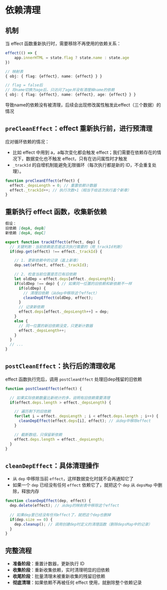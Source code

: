 # 依赖清理

## 机制
当 effect 函数重新执行时，需要移除不再使用的依赖关系：
```ts
effect(() => {
    app.innerHTML = state.flag ? state.name : state.age
})
```

```ts
// 映射表
{ obj: { flag: {effect}, name: {effect} } }

// flag = false后
// 将name切换为age后，只访问了age并没有清理掉name的依赖
{ obj: { flag: {effect}, name: {effect}, age: {effect} } }
```
导致name的依赖没有被清理，后续会出现修改属性触发此effect（三个数据）的情况

## `preCleanEffect`：effect 重新执行前，进行预清理
应对循环依赖的情况：
 - 比如 effect 中用到 a，a每次变化都会触发 effect；我们需要在依赖存在的情况下，数据变化也不触发 effect，只有在访问属性时才触发
 - `_trackId` 的自增机制能避免无限循环（每次执行都是新的 ID，不会重复处理）。
```ts
function preCleanEffect(effect) {
  effect._depsLength = 0; // 重置依赖计数器
  effect._trackId++; // 执行次数+1（相当于给这次执行盖个新章）
}
```

## 重新执行 effect 函数，收集新依赖
```md
假设：
旧依赖 [depA, depB]
新依赖 [depA, depC]
```

```ts
export function trackEffect(effect, dep) {
  // 关键判断：当前依赖是否是这次执行需要的（用_trackId判断）
  if(dep.get(effect) !== effect._trackId) {

    // 1. 更新依赖中的记录（盖上新章）
    dep.set(effect, effect._trackId);

    // 2. 检查当前位置是否已有旧依赖
    let oldDep = effect.deps[effect._depsLength]; 
    if(oldDep !== dep) { // 如果同一位置的旧依赖和新依赖不一样
      if(oldDep) {
        // 清理旧依赖（从dep中移除这个effect）
        cleanDepEffect(oldDep, effect);
      }
      // 记录新依赖
      effect.deps[effect._depsLength++] = dep;
    } 
    else {
      // 同一位置的新旧依赖没变，只更新计数器
      effect._depsLength++;
    }
  }
  // ...
}
```

## `postCleanEffect`：执行后的清理收尾
effect 函数执行完后，调用 `postCleanEffect` 处理旧dep残留的旧依赖
```ts
function postCleanEffect(effect) {

  // 如果实际依赖数量比新统计的多，说明有旧依赖需要清理
  if(effect.deps.length > effect._depsLength) {

    // 遍历剩下的旧依赖
    for(let i = effect._depsLength ; i < effect.deps.length ; i++) {
      cleanDepEffect(effect.deps[i], effect); // 从dep中移除effect
    }

    // 截断数组，只保留新依赖
    effect.deps.length = effect._depsLength;
  }
}
```

## `cleanDepEffect`：具体清理操作

 - 从 `dep` 中移除当前 `effect`，这样数据变化时就不会再通知它了
 - 如果一个 `dep` 已经没有任何 `effect` 依赖它了，就把这个 `dep` 从 `depsMap` 中删除，释放内存

```ts
function cleanDepEffect(dep, effect) {
  dep.delete(effect); // 从dep的映射表中移除这个effect
  
  // 如果dep里已经没有任何effect了，就把这个dep也删掉
  if(dep.size == 0) {
    dep.cleanup(); // 调用创建dep时定义的清理函数（删除depsMap中的记录）
  }
}
```

## 完整流程

 - **准备阶段**：重置计数器，更新执行 ID
 - **收集阶段**：重新收集依赖，实时清理明显的旧依赖
 - **收尾阶段**：批量清理未被重新收集的残留旧依赖
 - **彻底清理**：如果依赖不再被任何 effect 使用，就删除整个依赖记录
